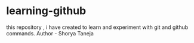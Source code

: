 # learning-github
this repository , i have created to learn and experiment with git and github commands.
Author - Shorya Taneja
